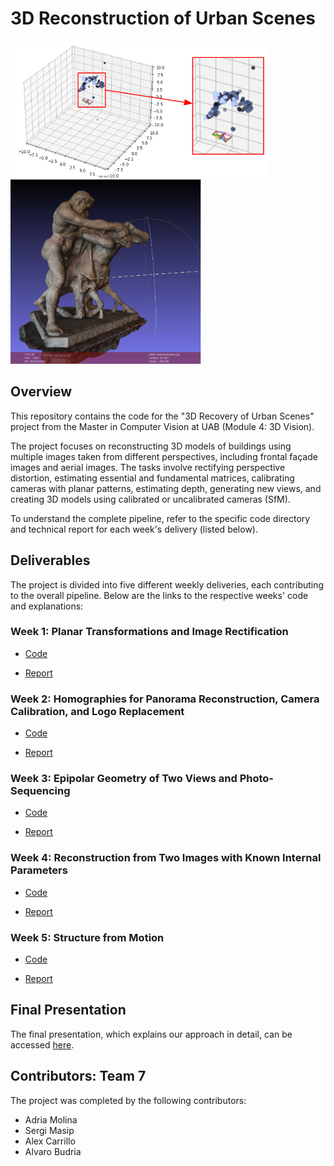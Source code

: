 # 3D Reconstruction of Urban Scenes

![Alt text](/imgs/triangulation.png "")
![Alt text](/imgs/centaur.png "")

## Overview
This repository contains the code for the "3D Recovery of Urban Scenes" project from the Master in Computer Vision at UAB (Module 4: 3D Vision).

The project focuses on reconstructing 3D models of buildings using multiple images taken from different perspectives, including frontal façade images and aerial images. The tasks involve rectifying perspective distortion, estimating essential and fundamental matrices, calibrating cameras with planar patterns, estimating depth, generating new views, and creating 3D models using calibrated or uncalibrated cameras (SfM).

To understand the complete pipeline, refer to the specific code directory and technical report for each week's delivery (listed below).


## Deliverables

The project is divided into five different weekly deliveries, each contributing to the overall pipeline. Below are the links to the respective weeks' code and explanations:


### Week 1: Planar Transformations and Image Rectification

- [Code](/Lab1/)

- [Report](/Lab1/MCV_M4_3D_Vision___Lab_1.pdf)


### Week 2: Homographies for Panorama Reconstruction, Camera Calibration, and Logo Replacement

- [Code](/Lab2/)

- [Report](/Lab2/MCV_M4_3D_Vision___Lab_2.pdf)


### Week 3: Epipolar Geometry of Two Views and Photo-Sequencing

- [Code](/Lab3/)

- [Report](/Lab3/MCV_M4_3D_Vision___Lab_3.pdf)


### Week 4: Reconstruction from Two Images with Known Internal Parameters

- [Code](/Lab4/)

- [Report](/Lab4/MCV_M4_3D_Vision___Lab_4.pdf)


### Week 5: Structure from Motion

- [Code](/Lab5/)

- [Report](/Lab5/MCV_M4_3D_Vision___Lab_5.pdf)


## Final Presentation

The final presentation, which explains our approach in detail, can be accessed [here](https://docs.google.com/presentation/d/1t8XTRkvpji44DXkDNTabhIwwmPMNRaCbem1O6RZgV6Y/edit?usp=sharing).


## Contributors: Team 7

The project was completed by the following contributors:

- Adria Molina
- Sergi Masip
- Alex Carrillo
- Alvaro Budria
